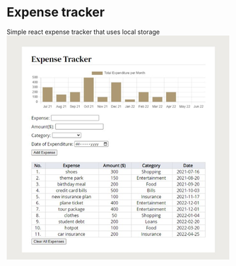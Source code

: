 # Expense tracker
Simple react expense tracker that uses local storage
![Alt Text](https://github.com/shinyi-a/readmeStorage/blob/main/expensetracker.jpg)
